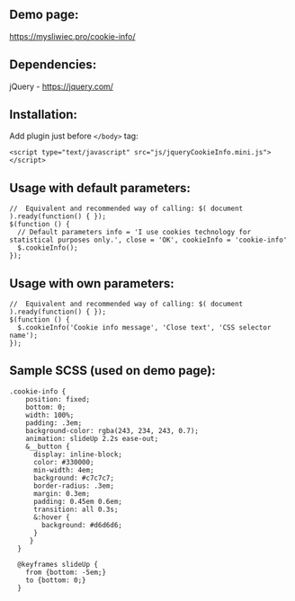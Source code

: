 ## Demo page:
https://mysliwiec.pro/cookie-info/

## Dependencies:
jQuery - https://jquery.com/

## Installation:
Add plugin just before `</body>` tag:

`<script type="text/javascript" src="js/jqueryCookieInfo.mini.js"></script>`

## Usage with default parameters:
```
//  Equivalent and recommended way of calling: $( document ).ready(function() { });
$(function () {
  // Default parameters info = 'I use cookies technology for statistical purposes only.', close = 'OK', cookieInfo = 'cookie-info'
  $.cookieInfo();
});
```

## Usage with own parameters:
```
//  Equivalent and recommended way of calling: $( document ).ready(function() { });
$(function () {
  $.cookieInfo('Cookie info message', 'Close text', 'CSS selector name');
});
```

## Sample SCSS (used on demo page):
```
.cookie-info {
    position: fixed;
    bottom: 0;
    width: 100%;
    padding: .3em;
    background-color: rgba(243, 234, 243, 0.7);
    animation: slideUp 2.2s ease-out;
    &__button {
      display: inline-block;
      color: #330000;
      min-width: 4em;
      background: #c7c7c7;
      border-radius: .3em;
      margin: 0.3em;
      padding: 0.45em 0.6em;
      transition: all 0.3s;
      &:hover {
        background: #d6d6d6;
      }
     }
  }

  @keyframes slideUp {
    from {bottom: -5em;} 
    to {bottom: 0;} 
  }
  ```
